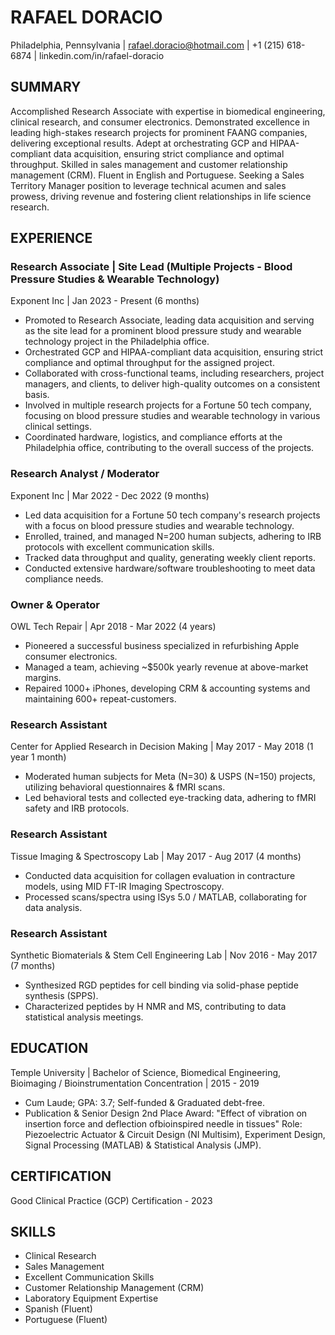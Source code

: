 # RAFAEL DORACIO
Philadelphia, Pennsylvania | rafael.doracio@hotmail.com | +1 (215) 618-6874 | linkedin.com/in/rafael-doracio

## SUMMARY
Accomplished Research Associate with expertise in biomedical engineering, clinical research, and consumer electronics. Demonstrated excellence in leading high-stakes research projects for prominent FAANG companies, delivering exceptional results. Adept at orchestrating GCP and HIPAA-compliant data acquisition, ensuring strict compliance and optimal throughput. Skilled in sales management and customer relationship management (CRM). Fluent in English and Portuguese. Seeking a Sales Territory Manager position to leverage technical acumen and sales prowess, driving revenue and fostering client relationships in life science research.

## EXPERIENCE
### Research Associate | Site Lead (Multiple Projects - Blood Pressure Studies & Wearable Technology)
Exponent Inc | Jan 2023 - Present (6 months)
- Promoted to Research Associate, leading data acquisition and serving as the site lead for a prominent blood pressure study and wearable technology project in the Philadelphia office.
- Orchestrated GCP and HIPAA-compliant data acquisition, ensuring strict compliance and optimal throughput for the assigned project.
- Collaborated with cross-functional teams, including researchers, project managers, and clients, to deliver high-quality outcomes on a consistent basis.
- Involved in multiple research projects for a Fortune 50 tech company, focusing on blood pressure studies and wearable technology in various clinical settings.
- Coordinated hardware, logistics, and compliance efforts at the Philadelphia office, contributing to the overall success of the projects.

### Research Analyst / Moderator
Exponent Inc | Mar 2022 - Dec 2022 (9 months)
- Led data acquisition for a Fortune 50 tech company's research projects with a focus on blood pressure studies and wearable technology.
- Enrolled, trained, and managed N=200 human subjects, adhering to IRB protocols with excellent communication skills.
- Tracked data throughput and quality, generating weekly client reports.
- Conducted extensive hardware/software troubleshooting to meet data compliance needs.

### Owner & Operator
OWL Tech Repair | Apr 2018 - Mar 2022 (4 years)
- Pioneered a successful business specialized in refurbishing Apple consumer electronics.
- Managed a team, achieving ~$500k yearly revenue at above-market margins.
- Repaired 1000+ iPhones, developing CRM & accounting systems and maintaining 600+ repeat-customers.

### Research Assistant
Center for Applied Research in Decision Making | May 2017 - May 2018 (1 year 1 month)
- Moderated human subjects for Meta (N=30) & USPS (N=150) projects, utilizing behavioral questionnaires & fMRI scans.
- Led behavioral tests and collected eye-tracking data, adhering to fMRI safety and IRB protocols.

### Research Assistant
Tissue Imaging & Spectroscopy Lab | May 2017 - Aug 2017 (4 months)
- Conducted data acquisition for collagen evaluation in contracture models, using MID FT-IR Imaging Spectroscopy.
- Processed scans/spectra using ISys 5.0 / MATLAB, collaborating for data analysis.

### Research Assistant
Synthetic Biomaterials & Stem Cell Engineering Lab | Nov 2016 - May 2017 (7 months)
- Synthesized RGD peptides for cell binding via solid-phase peptide synthesis (SPPS).
- Characterized peptides by H NMR and MS, contributing to data statistical analysis meetings.

## EDUCATION
Temple University | Bachelor of Science, Biomedical Engineering, Bioimaging / Bioinstrumentation Concentration | 2015 - 2019
- Cum Laude; GPA: 3.7; Self-funded & Graduated debt-free.
- Publication & Senior Design 2nd Place Award: "Effect of vibration on insertion force and deflection ofbioinspired needle in tissues" Role: Piezoelectric Actuator & Circuit Design (NI Multisim), Experiment Design, Signal Processing (MATLAB) & Statistical Analysis (JMP).

## CERTIFICATION
Good Clinical Practice (GCP) Certification - 2023

## SKILLS
- Clinical Research
- Sales Management
- Excellent Communication Skills
- Customer Relationship Management (CRM)
- Laboratory Equipment Expertise
- Spanish (Fluent)
- Portuguese (Fluent)

